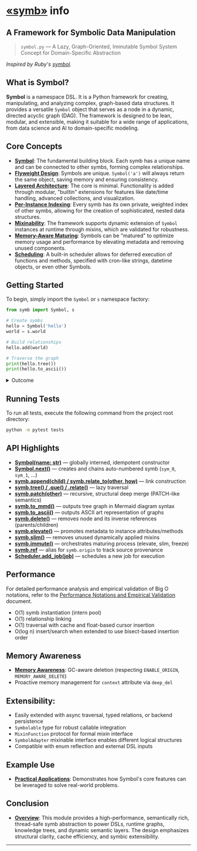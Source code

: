 # [«symb»](https://github.com/ikko/symb) info

## **A Framework for Symbolic Data Manipulation**

> `symbol.py` — A Lazy, Graph-Oriented, Immutable Symbol System Concept for Domain-Specific Abstraction

_Inspired by Ruby's [symbol](https://ruby-doc.org/core-2.5.3/Symbol.html)._

## What is Symbol?

**Symbol** is a namespace DSL. It is a Python framework for creating, manipulating, and analyzing complex, graph-based data structures. It provides a versatile `Symbol` object that serves as a node in a dynamic, directed acyclic graph (DAG). The framework is designed to be lean, modular, and extensible, making it suitable for a wide range of applications, from data science and AI to domain-specific modeling.


## Core Concepts

-   **[Symbol](topics/1_symb_fundamental_building_block/index.md)**: The fundamental building block. Each symb has a unique name and can be connected to other symbs, forming complex relationships.
-   **[Flyweight Design](topics/2_flyweight_design/index.md)**: Symbols are unique. `Symbol('a')` will always return the same object, saving memory and ensuring consistency.
-   **[Layered Architecture](topics/3_layered_architecture/index.md)**: The core is minimal. Functionality is added through modular, "builtin" extensions for features like date/time handling, advanced collections, and visualization.
-   **[Per-Instance Indexing](topics/4_per_instance_indexing/index.md)**: Every symb has its own private, weighted index of other symbs, allowing for the creation of sophisticated, nested data structures.
-   **[Mixinability](topics/5_mixinability/index.md)**: The framework supports dynamic extension of `Symbol` instances at runtime through mixins, which are validated for robustness.
-   **[Memory-Aware Maturing](topics/6_memory_aware_maturing/index.md)**: Symbols can be "matured" to optimize memory usage and performance by elevating metadata and removing unused components.
-   **[Scheduling](topics/7_scheduling/index.md)**: A built-in scheduler allows for deferred execution of functions and methods, specified with cron-like strings, datetime objects, or even other Symbols.


Getting Started
---------------
To begin, simply import the `Symbol` or `s` namespace factory:

```python
from symb import Symbol, s

# Create symbs
hello = Symbol('hello')
world = s.world

# Build relationships
hello.add(world)

# Traverse the graph
print(hello.tree())
print(hello.to_ascii())
```
<details>
<summary>Outcome</summary>

```text
[<Symbol: hello>, <Symbol: world>]
- hello
  - world
```
</details>

Running Tests
-------------
To run all tests, execute the following command from the project root directory:

```bash
python -m pytest tests
```


API Highlights
--------------
- **[Symbol(name: str)](topics/8_api_highlights/index.md#symbname-str-globally-interned-idempotent-constructor)** — globally interned, idempotent constructor
- **[Symbol.next()](topics/8_api_highlights/index.md#symbnext-creates-and-chains-auto-numbered-symbs)** — creates and chains auto-numbered symb (`sym_0`, `sym_1`, …)
- **[symb.append(child) / symb.relate_to(other, how)](topics/8_api_highlights/index.md#symbappendchild--symbrelate_toother-how-link-construction)** — link construction
- **[symb.tree() / .que() / .relate()](topics/8_api_highlights/index.md#symbtree--que--relate-lazy-traversal)** — lazy traversal
- **[symb.patch(other)](topics/8_api_highlights/index.md#symbpatchother-recursive-structural-deep-merge)** — recursive, structural deep merge (PATCH-like semantics)
- **[symb.to_mmd()](topics/8_api_highlights/index.md#symbto_mmd-outputs-tree-graph-in-mermaid-diagram-syntax)** — outputs tree graph in Mermaid diagram syntax
- **[symb.to_ascii()](topics/8_api_highlights/index.md#symbto_ascii-outputs-ascii-art-representation-of-graphs)** — outputs ASCII art representation of graphs
- **[symb.delete()](topics/8_api_highlights/index.md#symbdelete-removes-node-and-its-inverse-references)** — removes node and its inverse references (parents/children)
- **[symb.elevate()](topics/8_api_highlights/index.md#symbelevate-promotes-metadata-to-instance-attributesmethods)** — promotes metadata to instance attributes/methods
- **[symb.slim()](topics/8_api_highlights/index.md#symbslim-removes-unused-dynamically-applied-mixins)** — removes unused dynamically applied mixins
- **[symb.immute()](topics/8_api_highlights/index.md#symbimmute-orchestrates-maturing-process-elevate-slim-freeze)** — orchestrates maturing process (elevate, slim, freeze)
- **[symb.ref](topics/8_api_highlights/index.md#symbref-alias-for-symborigin-to-track-source-provenance)** — alias for `symb.origin` to track source provenance
- **[Scheduler.add_job(job)](topics/8_api_highlights/index.md#scheduleradd_jobjob-schedules-a-new-job-for-execution)** — schedules a new job for execution

Performance
-----------
For detailed performance analysis and empirical validation of Big O notations, refer to the [Performance Notations and Empirical Validation](docs/notations.md) document.

- O(1) symb instantiation (intern pool)
- O(1) relationship linking
- O(1) traversal with cache and float-based cursor insertion
- O(log n) insert/search when extended to use bisect-based insertion order

Memory Awareness
----------------
-   **[Memory Awareness](topics/10_memory_awareness/index.md)**: GC-aware deletion (respecting `ENABLE_ORIGIN`, `MEMORY_AWARE_DELETE`)
-   Proactive memory management for `context` attribute via `deep_del`

Extensibility:
-------------
- Easily extended with async traversal, typed relations, or backend persistence
- `Symbolable` type for robust callable integration
- `MixinFunction` protocol for formal mixin interface
- `SymbolAdapter` mixinable interface enables different logical structures
- Compatible with enum reflection and external DSL inputs

Example Use
-----------
- **[Practical Applications](topics/12_example_use/index.md)**: Demonstrates how Symbol's core features can be leveraged to solve real-world problems.

Conclusion
----------
- **[Overview](topics/13_conclusion/index.md)**: This module provides a high-performance, semantically rich, thread-safe symb abstraction to power DSLs, runtime graphs, knowledge trees, and dynamic semantic layers. The design emphasizes structural clarity, cache efficiency, and symbic extensibility.

---
